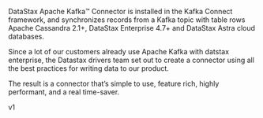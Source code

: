 DataStax Apache Kafka™ Connector is installed in the Kafka Connect framework, and synchronizes records from a Kafka topic with table rows Apache Cassandra 2.1+, DataStax Enterprise 4.7+ and DataStax Astra cloud databases.

Since a lot of our customers already use Apache Kafka with datstax enterprise, the Datastax drivers team set out to create a connector using all the best practices for writing data to our product.

The result is a connector that’s simple to use, feature rich, highly performant, and a real time-saver.

v1
